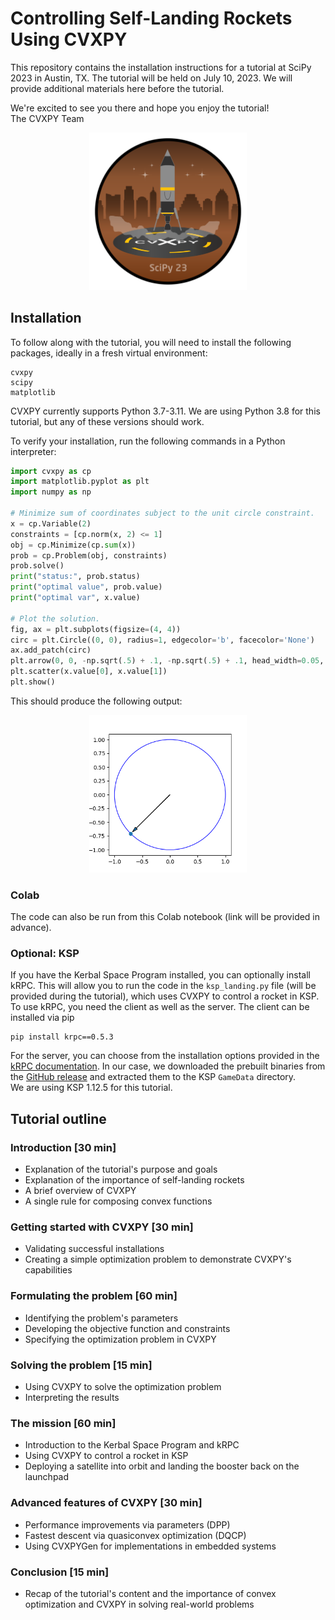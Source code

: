 # Controlling Self-Landing Rockets Using CVXPY

This repository contains the installation instructions for a tutorial at SciPy 2023 in Austin, TX. The tutorial will be held on July 10, 2023.
We will provide additional materials here before the tutorial.

We're excited to see you there and hope you enjoy the tutorial!  
The CVXPY Team

<p align="center">
<img src="media/badge.png" alt= “Badge” width="50%">
</p>


## Installation
To follow along with the tutorial, you will need to install the following packages, ideally in a fresh virtual environment:
```
cvxpy
scipy
matplotlib
```
CVXPY currently supports Python 3.7-3.11. We are using Python 3.8 for this tutorial, but any of these versions should work.

To verify your installation, run the following commands in a Python interpreter:
```py
import cvxpy as cp
import matplotlib.pyplot as plt
import numpy as np

# Minimize sum of coordinates subject to the unit circle constraint.
x = cp.Variable(2)
constraints = [cp.norm(x, 2) <= 1]
obj = cp.Minimize(cp.sum(x))
prob = cp.Problem(obj, constraints)
prob.solve()
print("status:", prob.status)
print("optimal value", prob.value)
print("optimal var", x.value)

# Plot the solution.
fig, ax = plt.subplots(figsize=(4, 4))
circ = plt.Circle((0, 0), radius=1, edgecolor='b', facecolor='None')
ax.add_patch(circ)
plt.arrow(0, 0, -np.sqrt(.5) + .1, -np.sqrt(.5) + .1, head_width=0.05, head_length=0.1)
plt.scatter(x.value[0], x.value[1])
plt.show()
```
This should produce the following output:

<p align="center">
<img src="media/hello_world.png" alt= “Hello World” width="50%">
</p>

### Colab
The code can also be run from this Colab notebook (link will be provided in advance).

### Optional: KSP
If you have the Kerbal Space Program installed, you can optionally install kRPC.
This will allow you to run the code in the `ksp_landing.py` file (will be provided during the tutorial), which uses CVXPY to control a rocket in KSP.
To use kRPC, you need the client as well as the server.
The client can be installed via pip
```
pip install krpc==0.5.3
```

For the server, you can choose from the installation options provided in the [kRPC documentation](https://krpc.github.io/krpc/getting-started.html).
In our case, we downloaded the prebuilt binaries from the [GitHub release](https://github.com/krpc/krpc/releases/tag/v0.5.2) and extracted them to the KSP `GameData` directory.  
We are using KSP 1.12.5 for this tutorial.

## Tutorial outline

### Introduction [30 min]

- Explanation of the tutorial's purpose and goals
- Explanation of the importance of self-landing rockets
- A brief overview of CVXPY
- A single rule for composing convex functions

### Getting started with CVXPY [30 min]

- Validating successful installations
- Creating a simple optimization problem to demonstrate CVXPY's capabilities

### Formulating the problem [60 min]

- Identifying the problem's parameters
- Developing the objective function and constraints
- Specifying the optimization problem in CVXPY

### Solving the problem [15 min]

- Using CVXPY to solve the optimization problem
- Interpreting the results

### The mission [60 min]

- Introduction to the Kerbal Space Program and kRPC
- Using CVXPY to control a rocket in KSP
- Deploying a satellite into orbit and landing the booster back on the launchpad

### Advanced features of CVXPY [30 min]

- Performance improvements via parameters (DPP)
- Fastest descent via quasiconvex optimization (DQCP)
- Using CVXPYGen for implementations in embedded systems

### Conclusion [15 min]

- Recap of the tutorial's content and the importance of convex optimization and CVXPY in solving real-world problems
